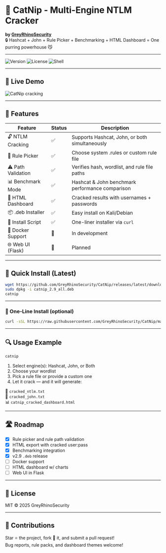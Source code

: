 # 🐾 CatNip - Multi-Engine NTLM Cracker

**by [GreyRhinoSecurity](https://github.com/GreyRhinoSecurity)**  
🔒 Hashcat + John + Rule Picker + Benchmarking + HTML Dashboard = One purring powerhouse 😼

---

![Version](https://img.shields.io/badge/version-v2.9-blue)
![License](https://img.shields.io/badge/license-MIT-green)
![Shell](https://img.shields.io/badge/language-shell-lightgrey)

---

## 📸 Live Demo

![CatNip cracking](screenshots/catnip_v29_cracking.png)

---

## 🧠 Features

| Feature              | Status | Description                                      |
|----------------------|--------|--------------------------------------------------|
| 🔓 NTLM Cracking     | ✅     | Supports Hashcat, John, or both simultaneously   |
| 🎯 Rule Picker       | ✅     | Choose system .rules or custom rule file         |
| ⚠️ Path Validation   | ✅     | Verifies hash, wordlist, and rule file paths     |
| 📊 Benchmark Mode    | ✅     | Hashcat & John benchmark performance comparison  |
| 🧾 HTML Dashboard    | ✅     | Cracked results with usernames + passwords       |
| 📦 .deb Installer    | ✅     | Easy install on Kali/Debian                      |
| 📜 Install Script    | ✅     | One-liner installer via `curl`                   |
| 🐳 Docker Support    | 🚧     | In development                                   |
| 🌐 Web UI (Flask)    | 🚧     | Planned                                          |

---

## 🚀 Quick Install (Latest)

```bash
wget https://github.com/GreyRhinoSecurity/CatNip/releases/latest/download/catnip_2.9_all.deb
sudo dpkg -i catnip_2.9_all.deb
catnip
```

---

### 🐾 One-Line Install (optional)

```bash
curl -sSL https://raw.githubusercontent.com/GreyRhinoSecurity/CatNip/main/install_catnip.sh | bash
```

---

## 🔍 Usage Example

```bash
catnip
```

1. Select engine(s): Hashcat, John, or Both  
2. Choose your wordlist  
3. Pick a rule file or provide a custom one  
4. Let it crack — and it will generate:

📄 `cracked_ntlm.txt`  
📄 `cracked_john.txt`  
📊 `catnip_cracked_dashboard.html`

---

## 🛣️ Roadmap

- [x] Rule picker and rule path validation
- [x] HTML export with cracked user:pass
- [x] Benchmarking integration
- [x] v2.9 `.deb` release
- [ ] Docker support
- [ ] HTML dashboard w/ charts
- [ ] Web UI in Flask

---

## 📜 License

MIT © 2025 GreyRhinoSecurity

---

## 👋 Contributions

Star ⭐ the project, fork 🍴 it, and submit a pull request!  
Bug reports, rule packs, and dashboard themes welcome!
